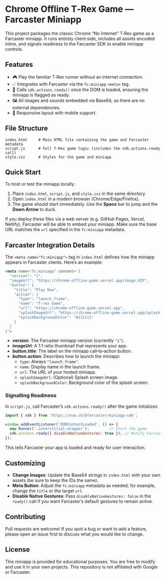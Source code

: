 # Chrome Offline T‑Rex Game — Farcaster Miniapp

This project packages the classic Chrome “No Internet” T‑Rex game as a Farcaster miniapp. It runs entirely client‑side, includes all assets encoded inline, and signals readiness to the Farcaster SDK to enable miniapp controls.

## Features

- 🎮 Play the familiar T‑Rex runner without an internet connection.
- ✅ Integrates with Farcaster via the `fc:miniapp` `<meta>` tag.
- 📱 Calls `sdk.actions.ready()` once the DOM is loaded, ensuring the miniapp is flagged as ready.
- 🖼️ All images and sounds embedded via Base64, so there are no external dependencies.
- 💅 Responsive layout with mobile support.

## File Structure

```
index.html     # Main HTML file containing the game and Farcaster metadata
script.js      # Full T‑Rex game logic (includes the sdk.actions.ready call)
style.css      # Styles for the game and miniapp
```

## Quick Start

To host or test the miniapp locally:

1. Place `index.html`, `script.js`, and `style.css` in the same directory.
2. Open `index.html` in a modern browser (Chrome/Edge/Firefox).
3. The game should start immediately. Use the **Space** bar to jump and the **Down Arrow** to duck.

If you deploy these files via a web server (e.g. GitHub Pages, Vercel, Netlify), Farcaster will be able to embed your miniapp. Make sure the base URL matches the `url` specified in the `fc:miniapp` metadata.

## Farcaster Integration Details

The `<meta name="fc:miniapp">` tag in `index.html` defines how the miniapp appears in Farcaster clients. Here’s an example:

```html
<meta name="fc:miniapp" content='{
  "version": "1",
  "imageUrl": "https://chrome-offline-game.vercel.app/image.GIF",
  "button": {
    "title": "Play Now",
    "action": {
      "type": "launch_frame",
      "name": "T-rex Game",
      "url": "https://chrome-offline-game.vercel.app",
      "splashImageUrl": "https://chrome-offline-game.vercel.app/splash.png",
      "splashBackgroundColor": "#111111"
    }
  }
}'> 
```

- **version**: The Farcaster miniapp version (currently `"1"`).
- **imageUrl**: A 1:1 ratio thumbnail that represents your app.
- **button.title**: The label on the miniapp call‑to‑action button.
- **button.action**: Describes how to launch the miniapp:
  - `type`: Always `"launch_frame"`.
  - `name`: Display name in the launch frame.
  - `url`: The URL of your hosted miniapp.
  - `splashImageUrl`: (Optional) Splash screen image.
  - `splashBackgroundColor`: Background color of the splash screen.

### Signalling Readiness

In `script.js`, call Farcaster’s `sdk.actions.ready()` after the game initializes:

```javascript
import { sdk } from 'https://esm.sh/@farcaster/miniapp-sdk';

window.addEventListener('DOMContentLoaded', () => {
  new Runner('.interstitial-wrapper');         // Start the game
  sdk.actions.ready({ disableNativeGestures: true }); // Notify Farcaster
});
```

This tells Farcaster your app is loaded and ready for user interaction.

## Customizing

- **Change Images**: Update the Base64 strings in `index.html` with your own assets (be sure to keep the IDs the same).
- **Meta Button**: Adjust the `fc:miniapp` metadata as needed; for example, change the `title` or the target `url`.
- **Disable Native Gestures**: Pass `disableNativeGestures: false` in the `ready()` call if you want Farcaster’s default gestures to remain active.

## Contributing

Pull requests are welcome! If you spot a bug or want to add a feature, please open an issue first to discuss what you would like to change.

## License

This miniapp is provided for educational purposes. You are free to modify and use it in your own projects. This repository is not affiliated with Google or Farcaster.
